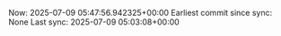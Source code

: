 Now: 2025-07-09 05:47:56.942325+00:00 Earliest commit since sync: None Last sync: 2025-07-09 05:03:08+00:00

